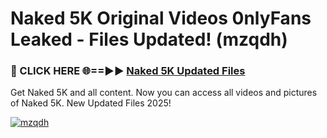 # Naked 5K Original Videos 0nlyFans Leaked - Files Updated! (mzqdh)

<h3>🔴 CLICK HERE 🌐==►► <a href="https://tinyurl.com/up5wt9bj" rel="nofollow">Naked 5K Updated Files</a></h3>

Get Naked 5K and all content. Now you can access all videos and pictures of Naked 5K. New Updated Files 2025!

[![mzqdh](https://i.imgur.com/ABiUzMV.gif)](https://tinyurl.com/up5wt9bj)
